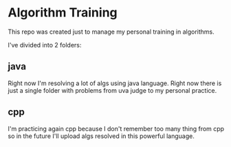# Algorithm Training

This repo was created just to manage my personal training in algorithms.

I've divided into 2 folders:

## java 

Right now I'm resolving a lot of algs using java language. Right now there is just a single folder with problems from uva judge to my personal practice.

## cpp

I'm practicing again cpp because I don't remember too many thing from cpp so in the future I'll upload algs resolved in this powerful language.


